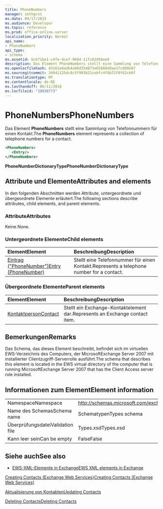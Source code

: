 ```yaml
---
title: PhoneNumbers
manager: sethgros
ms.date: 09/17/2015
ms.audience: Developer
ms.topic: reference
ms.prod: office-online-server
localization_priority: Normal
api_name:
- PhoneNumbers
api_type:
- schema
ms.assetid: 6cb71be1-c4fe-4ce7-9604-11fc01956ee9
description: Das Element PhoneNumbers stellt eine Sammlung von Telefonnummern für einen Kontakt.
ms.openlocfilehash: 43161e0adb4a98d354873e65868ddae37cd80e97
ms.sourcegitcommit: 34041125dc8c5f993b21cebfc4f8b72f0fd2cb6f
ms.translationtype: MT
ms.contentlocale: de-DE
ms.lasthandoff: 06/11/2018
ms.locfileid: "19830773"
---
```

# <a name="phonenumbers"></a><span data-ttu-id="3af52-103">PhoneNumbers</span><span class="sxs-lookup"><span data-stu-id="3af52-103">PhoneNumbers</span></span>

<span data-ttu-id="3af52-104">Das Element **PhoneNumbers** stellt eine Sammlung von Telefonnummern für einen Kontakt.</span><span class="sxs-lookup"><span data-stu-id="3af52-104">The **PhoneNumbers** element represents a collection of telephone numbers for a contact.</span></span> 
  
```xml
<PhoneNumbers>
   <Entry/>
</PhoneNumbers>
```

 <span data-ttu-id="3af52-105">**PhoneNumberDictionaryType**</span><span class="sxs-lookup"><span data-stu-id="3af52-105">**PhoneNumberDictionaryType**</span></span>
## <a name="attributes-and-elements"></a><span data-ttu-id="3af52-106">Attribute und Elemente</span><span class="sxs-lookup"><span data-stu-id="3af52-106">Attributes and elements</span></span>

<span data-ttu-id="3af52-107">In den folgenden Abschnitten werden Attribute, untergeordnete und übergeordnete Elemente erläutert.</span><span class="sxs-lookup"><span data-stu-id="3af52-107">The following sections describe attributes, child elements, and parent elements.</span></span>
  
### <a name="attributes"></a><span data-ttu-id="3af52-108">Attribute</span><span class="sxs-lookup"><span data-stu-id="3af52-108">Attributes</span></span>

<span data-ttu-id="3af52-109">Keine.</span><span class="sxs-lookup"><span data-stu-id="3af52-109">None.</span></span>
  
### <a name="child-elements"></a><span data-ttu-id="3af52-110">Untergeordnete Elemente</span><span class="sxs-lookup"><span data-stu-id="3af52-110">Child elements</span></span>

|<span data-ttu-id="3af52-111">**Element**</span><span class="sxs-lookup"><span data-stu-id="3af52-111">**Element**</span></span>|<span data-ttu-id="3af52-112">**Beschreibung**</span><span class="sxs-lookup"><span data-stu-id="3af52-112">**Description**</span></span>|
|:-----|:-----|
|[<span data-ttu-id="3af52-113">Eintrag ("PhoneNumber")</span><span class="sxs-lookup"><span data-stu-id="3af52-113">Entry (PhoneNumber)</span></span>](entry-phonenumber.md) <br/> |<span data-ttu-id="3af52-114">Stellt eine Telefonnummer für einen Kontakt.</span><span class="sxs-lookup"><span data-stu-id="3af52-114">Represents a telephone number for a contact.</span></span>  <br/> |
   
### <a name="parent-elements"></a><span data-ttu-id="3af52-115">Übergeordnete Elemente</span><span class="sxs-lookup"><span data-stu-id="3af52-115">Parent elements</span></span>

|<span data-ttu-id="3af52-116">**Element**</span><span class="sxs-lookup"><span data-stu-id="3af52-116">**Element**</span></span>|<span data-ttu-id="3af52-117">**Beschreibung**</span><span class="sxs-lookup"><span data-stu-id="3af52-117">**Description**</span></span>|
|:-----|:-----|
|[<span data-ttu-id="3af52-118">Kontaktperson</span><span class="sxs-lookup"><span data-stu-id="3af52-118">Contact</span></span>](contact.md) <br/> |<span data-ttu-id="3af52-119">Stellt ein Exchange-Kontaktelement dar.</span><span class="sxs-lookup"><span data-stu-id="3af52-119">Represents an Exchange contact item.</span></span>  <br/> |
   
## <a name="remarks"></a><span data-ttu-id="3af52-120">Bemerkungen</span><span class="sxs-lookup"><span data-stu-id="3af52-120">Remarks</span></span>

<span data-ttu-id="3af52-121">Das Schema, das dieses Element beschreibt, befindet sich im virtuellen EWS-Verzeichnis des Computers, der MicrosoftExchange Server 2007 mit installierter Clientzugriff-Serverrolle ausführt.</span><span class="sxs-lookup"><span data-stu-id="3af52-121">The schema that describes this element is located in the EWS virtual directory of the computer that is running MicrosoftExchange Server 2007 that has the Client Access server role installed.</span></span>
  
## <a name="element-information"></a><span data-ttu-id="3af52-122">Informationen zum Element</span><span class="sxs-lookup"><span data-stu-id="3af52-122">Element information</span></span>

|||
|:-----|:-----|
|<span data-ttu-id="3af52-123">Namespace</span><span class="sxs-lookup"><span data-stu-id="3af52-123">Namespace</span></span>  <br/> |http://schemas.microsoft.com/exchange/services/2006/types  <br/> |
|<span data-ttu-id="3af52-124">Name des Schemas</span><span class="sxs-lookup"><span data-stu-id="3af52-124">Schema name</span></span>  <br/> |<span data-ttu-id="3af52-125">Schematypen</span><span class="sxs-lookup"><span data-stu-id="3af52-125">Types schema</span></span>  <br/> |
|<span data-ttu-id="3af52-126">Überprüfungsdatei</span><span class="sxs-lookup"><span data-stu-id="3af52-126">Validation file</span></span>  <br/> |<span data-ttu-id="3af52-127">Types.xsd</span><span class="sxs-lookup"><span data-stu-id="3af52-127">Types.xsd</span></span>  <br/> |
|<span data-ttu-id="3af52-128">Kann leer sein</span><span class="sxs-lookup"><span data-stu-id="3af52-128">Can be empty</span></span>  <br/> |<span data-ttu-id="3af52-129">False</span><span class="sxs-lookup"><span data-stu-id="3af52-129">False</span></span>  <br/> |
   
## <a name="see-also"></a><span data-ttu-id="3af52-130">Siehe auch</span><span class="sxs-lookup"><span data-stu-id="3af52-130">See also</span></span>



- [<span data-ttu-id="3af52-131">EWS-XML-Elemente in Exchange</span><span class="sxs-lookup"><span data-stu-id="3af52-131">EWS XML elements in Exchange</span></span>](ews-xml-elements-in-exchange.md)


[<span data-ttu-id="3af52-132">Creating Contacts (Exchange Web Services)</span><span class="sxs-lookup"><span data-stu-id="3af52-132">Creating Contacts (Exchange Web Services)</span></span>](http://msdn.microsoft.com/library/4845917e-70d1-481c-bbd7-011ec6571789%28Office.15%29.aspx)
  
[<span data-ttu-id="3af52-133">Aktualisierung von Kontakten</span><span class="sxs-lookup"><span data-stu-id="3af52-133">Updating Contacts</span></span>](http://msdn.microsoft.com/library/9a865953-b94a-4229-b632-2dee433314be%28Office.15%29.aspx)
  
[<span data-ttu-id="3af52-134">Deleting Contacts</span><span class="sxs-lookup"><span data-stu-id="3af52-134">Deleting Contacts</span></span>](http://msdn.microsoft.com/library/fcc3dc84-cd3e-455e-a1a7-ae6921c9b588%28Office.15%29.aspx)

